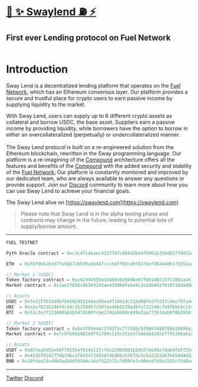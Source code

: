# [🌴 ✨ Swaylend ⛽️ ⚡️](https://swaylend.com/)
## First ever Lending protocol on Fuel Network 

<figure><img src="https://static.tildacdn.com/tild3165-3835-4163-b062-666230613733/Tilda_badge_1200x630.jpg" alt=""><figcaption></figcaption></figure>

# Introduction

Sway Lend is a decentralized lending platform that operates on the [Fuel Network](https://fuel.network), which has an Ethereum consensus layer. Our platform provides a secure and trustful place for crypto users to earn passive income by supplying liquidity to the market.

With Sway Lend, users can supply up to 6 different crypto assets as collateral and borrow USDC, the base asset. Suppliers earn a passive income by providing liquidity, while borrowers have the option to borrow in either an overcollateralized (perpetually) or undercollateralized manner. \
\
The Sway Lend protocol is built on a re-engineered solution from the Ethereum blockchain, rewritten in the Sway programming language. Our platform is a re-imagining of the [Compound](https://compound.finance/) architecture offers all the features and benefits of the [Compound](https://compound.finance/) with the added security and stability of the [Fuel Network.](https://fuel.network) Our platform is constantly monitored and improved by our dedicated team, who are always available to answer any questions or provide support. Join our [Discord](https://discord.gg/Fwpqpk6vDB) community to learn more about how you can use Sway Lend to achieve your financial goals.

The Sway Lend alive on [https://swaylend.com](https://swaylend.com)


>Please note that Sway Lend is in the alpha testing phase and contracts may change in the future, leading to potential loss of supply/borrow amount.
---

```ts                                                          
FUEL TESTNET

Pyth Oracle contract = 0xc3c47cdeaec412778fc86842b44fb061b350db57f9d52def4f73036156f71506

ETH  = 0xf8f8b6283d7fa5b672b530cbb84fcccb4ff8dc40f8176ef4544ddb1f1952ad07

// Market 1 (USDC)
Token factory contract = 0xc42945559a1d489c02849be67f601d8723f11881a167645ea64417b0306f68e3
Market contract = 0x1ae27656cbb569243ae43990dfebe4c2e2d6662f83073ddad98b04a68d4101bd

// Assets
USDC = 0xfe32f7b15d9bfb8592d91144ac68ea4710414c216d00fe27fd1fc4bef9fa4e49
UNI  = 0xa3e7822b244f4c99c352580572507aa44b9278ad9faf21548cfe9fb914c22c8c
BTC  = 0x51c3a7f123800163b547d189fcbe2703ebb0dc449a3aa773614ab078b1910f76

// Market 2 (USDT)
Token factory contract = 0xb43705648c279371c777d8bc9f8867688f8bb10896e20bd337c590dec5471b29
Market contract = 0x7c8fb9bb98269f51789c115c251e37a4dab4292e7795396a6a21250d4cec8aff

// Assets
USDT = 0x037ea5d51e94f792554fb14e117cfb5129650d162455febd9a74ab4f85f554e7
BTC  = 0x41d27014277db7dbcaf043472455df4bd66c6367dc9cb1d252ab35854d4d5a33
BNB = 0x18fdaa23cd9b5ad26d535b0c16cf522571cfd89fe3c60ec67d5e1555cf540aef

```



---
[Twitter](https://twitter.com/swaylend)
[Discord](https://discord.gg/YT9kv2PF)
